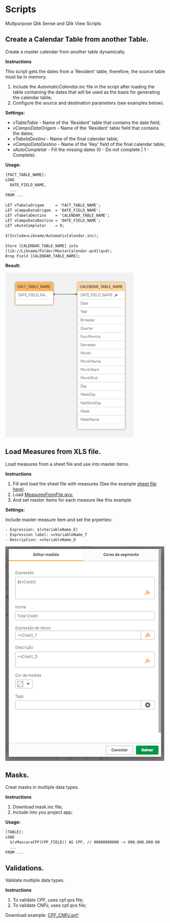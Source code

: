 # Scripts
Multpurpose Qlik Sense and Qlik View Scripts

## Create a Calendar Table from another Table.
Create a master calendar from another table dynamically.

**Instructions**

This script gets the dates from a 'Resident' table, therefore, the source table must be in memory.

1. Include the *AutomaticCalendar.inc* file in the script after loading the table containing the dates that will be used as the basis for generating the calendar table;
2. Configure the source and destination parameters (see examples below).

**Settings:**

- *vTableTable* - Name of the 'Resident' table that contains the date field;
- *vCampoDataOrigem* - Name of the 'Resident' table field that contains the dates;
- *vTabelaDestino* - Name of the final calendar table;
- *vCampoDataDestino* - Name of the 'Key' field of the final calendar table;
- *vAutoCompletar* - Fill the missing dates (0 - Do not complete | 1 - Complete).

**Usage:**

```
[FACT_TABLE_NAME]:
LOAD 
  DATE_FIELD_NAME, 
  ... 
FROM ...

LET vTabelaOrigem     = 'FACT_TABLE_NAME';
LET vCampoDataOrigem  = 'DATE_FIELD_NAME';
LET vTabelaDestino    = 'CALENDAR_TABLE_NAME';
LET vCampoDataDestino = 'DATE_FIELD_NAME';
LET vAutoCompletar    = 0;  

$(Include=Libname/AutomaticCalendar.inc);

Store [CALENDAR_TABLE_NAME] into [lib://Libname/Folder/MastarCalendar.qvd](qvd);
Drop Field [CALENDAR_TABLE_NAME];
```

**Result:**

![Resulte Data](img/AutomaticCalendar.PNG)


## Load Measures from XLS file.
Load measures from a sheet file and use into master items.

**Instructions**

1. Fill and load the sheet file with measures (See the example [sheet file here](MeasuresFromFile/Expressions.xlsx)).
2. Load [MeasuresFromFile.qvs](MeasuresFromFile/MeasuresFromFile.qvs);
2. And set master items for each measure like this example

**Settings:**

Include master measure item and set the prperties:

	- Expression: $(vVariableName_E)
	- Expression label: =vVariableName_T
	- Description: =vVariableName_D

![alt text](img/MeasuresFromFile_1.PNG)

## Masks.
Creat masks in multiple data types.

**Instructions**

1. Download mask.inc file;
2. Include into you project app;

**Usage:**

```
[TABLE]:
LOAD 
  $(vMascaraCPF(CPF_FIELD)) AS CPF, // 00000000000 -> 000.000.000-00
  ... 
FROM ...
```

## Validations.
Validate multiple data types.

**Instructions**

1. To validate CPF, uses cpf.qvs file;
2. To validate CNPJ, uses cpf.qvs file;

Download example: [CPF_CNPJ.qvf](Validations/CNPJ.qvs);
